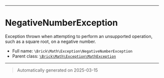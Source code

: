 ***

# NegativeNumberException

Exception thrown when attempting to perform an unsupported operation, such as a square root, on a negative number.



* Full name: `\Brick\Math\Exception\NegativeNumberException`
* Parent class: [`\Brick\Math\Exception\MathException`](./MathException.md)






***
> Automatically generated on 2025-03-15
